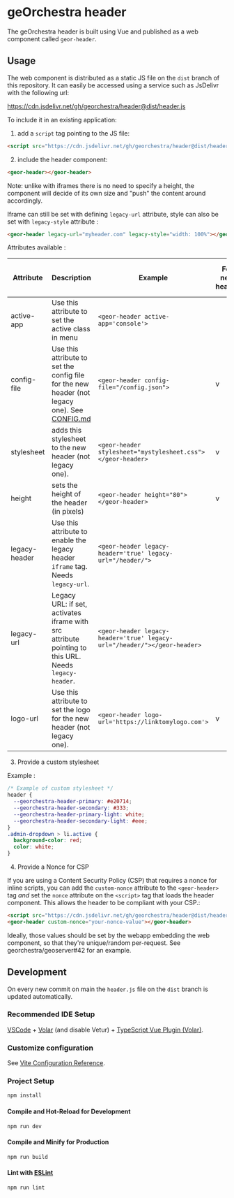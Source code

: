 # geOrchestra header

The geOrchestra header is built using Vue and published as a web component called `geor-header`.

## Usage

The web component is distributed as a static JS file on the `dist` branch of this repository. It can easily be accessed using a service such as JsDelivr with the following url:

https://cdn.jsdelivr.net/gh/georchestra/header@dist/header.js

To include it in an existing application:

1. add a `script` tag pointing to the JS file:

```html
<script src="https://cdn.jsdelivr.net/gh/georchestra/header@dist/header.js"></script>
```

2. include the header component:

```html
<geor-header></geor-header>
```

Note: unlike with iframes there is no need to specify a height, the component will decide of its own size and "push" the content around accordingly.

Iframe can still be set with defining `legacy-url` attribute, style can also be set with `legacy-style` attribute :

```html
<geor-header legacy-url="myheader.com" legacy-style="width: 100%"></geor-header>
```

Attributes available :

| Attribute     | Description                                                                                                | Example                                                                  | For new header | For legacy header (iframe) |
|---------------|------------------------------------------------------------------------------------------------------------|--------------------------------------------------------------------------| -------------- |----------------------------|
| active-app    | Use this attribute to set the active class in menu                                                         | `<geor-header active-app='console'>`                                     |                | v                          |
| config-file   | Use this attribute to set the config file for the new header (not legacy one). See [CONFIG.md](./CONFIG.md) | `<geor-header config-file="/config.json">`                               | v              |                            |
| stylesheet    | adds this stylesheet to the new header (not legacy one).                                                   | `<geor-header stylesheet="mystylesheet.css"></geor-header>`              | v              |                            |
| height        | sets the height of the header (in pixels)                                                                  | `<geor-header height="80"></geor-header>`                                | v              | v                          |
| legacy-header | Use this attribute to enable the legacy header `iframe` tag. Needs `legacy-url`.                           | `<geor-header legacy-header='true' legacy-url="/header/">`               |          | v          |
| legacy-url    | Legacy URL: if set, activates iframe with src attribute pointing to this URL. Needs `legacy-header`.       | `<geor-header legacy-header='true' legacy-url="/header/"></geor-header>` |          | v          |
| logo-url      | Use this attribute to set the logo for the new header (not legacy one).                                    | `<geor-header logo-url='https://linktomylogo.com'>`                      | v        |            |

3. Provide a custom stylesheet

Example :

```css
/* Example of custom stylesheet */
header {
  --georchestra-header-primary: #e20714;
  --georchestra-header-secondary: #333;
  --georchestra-header-primary-light: white;
  --georchestra-header-secondary-light: #eee;
}
.admin-dropdown > li.active {
  background-color: red;
  color: white;
}
```

4. Provide a Nonce for CSP

If you are using a Content Security Policy (CSP) that requires a nonce for inline scripts, you can add the `custom-nonce` attribute to the `<geor-header>` tag *and* set the `nonce` attribute on the `<script>` tag that loads the header component. This allows the header to be compliant with your CSP.:

```html
<script src="https://cdn.jsdelivr.net/gh/georchestra/header@dist/header.js" nonce="your-nonce-value"></script>
<geor-header custom-nonce="your-nonce-value"></geor-header>
```

Ideally, those values should be set by the webapp embedding the web component, so that they're unique/random per-request. See georchestra/geoserver#42 for an example.

## Development

On every new commit on main the `header.js` file on the `dist` branch is updated automatically.

### Recommended IDE Setup

[VSCode](https://code.visualstudio.com/) + [Volar](https://marketplace.visualstudio.com/items?itemName=Vue.volar) (and disable Vetur) + [TypeScript Vue Plugin (Volar)](https://marketplace.visualstudio.com/items?itemName=Vue.vscode-typescript-vue-plugin).

### Customize configuration

See [Vite Configuration Reference](https://vitejs.dev/config/).

### Project Setup

```sh
npm install
```

#### Compile and Hot-Reload for Development

```sh
npm run dev
```

#### Compile and Minify for Production

```sh
npm run build
```

#### Lint with [ESLint](https://eslint.org/)

```sh
npm run lint
```
